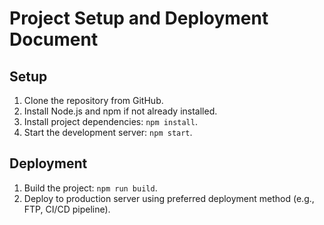 # Project Setup and Deployment Document

## Setup

1. Clone the repository from GitHub.
2. Install Node.js and npm if not already installed.
3. Install project dependencies: `npm install`.
4. Start the development server: `npm start`.

## Deployment

1. Build the project: `npm run build`.
2. Deploy to production server using preferred deployment method (e.g., FTP, CI/CD pipeline).
